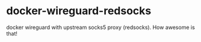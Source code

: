 # docker-wireguard-redsocks
docker wireguard with upstream socks5 proxy (redsocks). How awesome is that!
